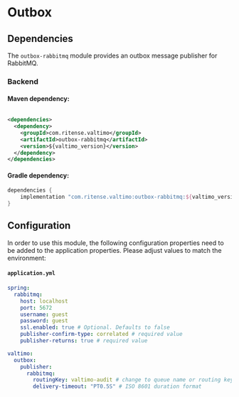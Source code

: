# Outbox

## Dependencies

The `outbox-rabbitmq` module provides an outbox message publisher for RabbitMQ. 

### Backend

#### Maven dependency:

```xml

<dependencies>
  <dependency>
    <groupId>com.ritense.valtimo</groupId>
    <artifactId>outbox-rabbitmq</artifactId>
    <version>${valtimo_version}</version>
  </dependency>
</dependencies>
```

#### Gradle dependency:

```groovy
dependencies {
    implementation "com.ritense.valtimo:outbox-rabbitmq:${valtimo_version}"
}
```

## Configuration

In order to use this module, the following configuration properties need to be added to the application properties. Please adjust values to match the environment:

#### **`application.yml`**
```yaml
spring:
  rabbitmq:
    host: localhost
    port: 5672
    username: guest
    password: guest
    ssl.enabled: true # Optional. Defaults to false
    publisher-confirm-type: correlated # required value
    publisher-returns: true # required value

valtimo:
  outbox:
    publisher:
      rabbitmq:
        routingKey: valtimo-audit # change to queue name or routing key
        delivery-timeout: "PT0.5S" # ISO 8601 duration format
```
